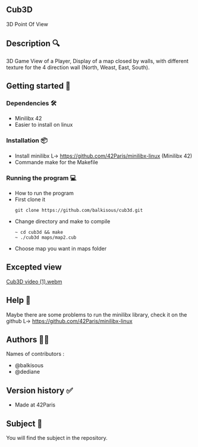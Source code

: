 ## Cub3D
3D Point Of View

## Description 🔍
3D Game View of a Player, Display of a map closed by walls, with different texture for the 4 direction wall (North, Weast, East, South).

## Getting started 🏁

### Dependencies 🛠️
* Minilibx 42
* Easier to install on linux 
    

### Installation 📦
* Install minilibx L-> https://github.com/42Paris/minilibx-linux (Minilibx 42)
* Commande make for the Makefile 

### Running the program 💻
* How to run the program
* First clone it
  ```
  git clone https://github.com/balkisous/cub3d.git
  ```
* Change directory and make to compile
  ```
  ~ cd cub3d && make
  ~ ./cub3d maps/map2.cub
  ```
* Choose map you want in maps folder

## Excepted view
[Cub3D video (1).webm](https://github.com/balkisous/cub3D/assets/76943138/2172ff7d-7c76-4d3c-957c-299bdda8cc1e)


## Help 🛟
Maybe there are some problems to run the minilibx library, check it on the github 
    L-> https://github.com/42Paris/minilibx-linux 
    
## Authors 👩‍💻
Names of contributors :
* @balkisous
* @dediane

## Version history ✅
* Made at 42Paris

## Subject 📝
You will find the subject in the repository.

